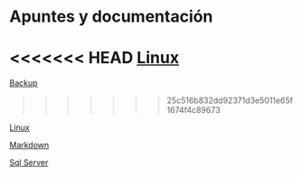 # Apuntes y documentación

<<<<<<< HEAD
[Linux](Windows/README.md)
=======
[Backup](Backup/README.md)
>>>>>>> 25c516b832dd92371d3e5011e65f1674f4c89673

[Linux](Linux/README.md)

[Markdown](./Markdown/README.md)

[Sql Server](./SqlServer/README.md)
